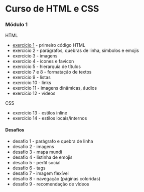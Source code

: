 # Curso de HTML e CSS

### Módulo 1
HTML
+ [exercício 1](https://github.com/lal4mp/cev-HTML-CSS/tree/main/m%C3%B3dulo%201/ex001) - primeiro código HTML 
+ exercício 2 - parágrafos, quebras de linha, símbolos e emojis
+ exercício 3 - imagens 
+ exercício 4 - ícones e favicon
+ exercício 5 - hierarquia de títulos
+ exercício 7 e 8 - formatação de textos
+ exercício 9 - listas
+ exercício 10 - links
+ exercício 11 - imagens dinâmicas, áudios
+ exercício 12 - vídeos

CSS
+ exercício 13 - estilos inline
+ exercício 14 - estilos locais/internos

#### Desafios
+ desafio 1 - parágrafo e quebra de linha
+ desafio 2 - imagens
+ desafio 3 - mapa mundi
+ desafio 4 - listinha de emojis
+ desafio 5 - perfil social
+ desafio 6 - tags
+ desafio 7 - imagem flexível
+ desafio 8 - navegação (páginas coloridas)
+ desafio 9 - recomendação de vídeos
